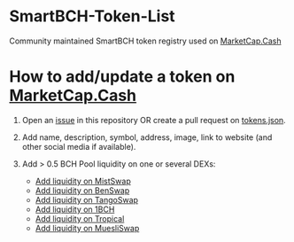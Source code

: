 # SmartBCH-Token-List

Community maintained SmartBCH token registry used on [MarketCap.Cash](https://MarketCap.Cash)

# How to add/update a token on [MarketCap.Cash](https://MarketCap.Cash)
1. Open an [issue](https://github.com/MarketCap-Cash/SmartBCH-Token-List/issues) in this repository OR create a pull request on [tokens.json](https://github.com/MarketCap-Cash/SmartBCH-Token-List/blob/main/tokens.json).
2. Add name, description, symbol, address, image, link to website (and other social media if available).
3. Add > 0.5 BCH Pool liquidity on one or several DEXs:

    - [Add liquidity on MistSwap](https://app.mistswap.fi/pool)
    - [Add liquidity on BenSwap](https://dex.benswap.cash/#/pool)
    - [Add liquidity on TangoSwap](https://tangoswap.cash/pool)
    - [Add liquidity on 1BCH](https://1bch.com/liquidity)
    - [Add liquidity on Tropical](https://exchange.tropical.finance/#/pool)
    - [Add liquidity on MuesliSwap](https://bch.muesliswap.com/liquidity)
